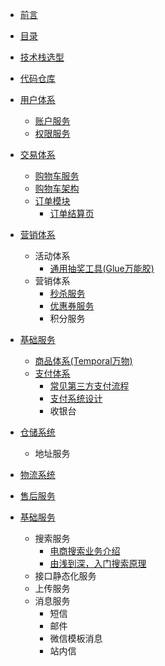 - [前言](/)
- [目录](/guide)
- [技术栈选型](/?id=技术栈选型)
- [代码仓库](/?id=代码仓库)
- [用户体系](/src/account/?id=用户体系)
    + [账户服务](/src/account/?id=架构设计)
    + [权限服务](/src/account/?id=后台权限管理)
- [交易体系](/src/shopping/cart?id=交易体系)
    + [购物车服务](/src/shopping/cart?id=购物车服务)
    + [购物车架构](/src/shopping/cart?id=购物车架构)
    + [订单模块](/src/order/)
        * [订单结算页](/src/order/checkout)
- [营销体系](/src/promotion/?id=营销体系)
    + 活动体系
        * [通用抽奖工具(Glue万能胶)](/src/promotion/glue)
    + 营销体系
        * [秒杀服务](/src/promotion/seckill?id=秒杀服务)
        * [优惠券服务](/src/promotion/coupon?id=优惠券服务)
        * 积分服务
- [基础服务]()
    + [商品体系(Temporal万物)](/src/shopping/product?id=商品系统)
    + [支付体系](/src/trade/)
        * [常见第三方支付流程](/src/trade/?id=常见第三方支付流程)
        * [支付系统设计](/src/trade/?id=支付系统设计)
        * 收银台

- [仓储系统](/src/warehouse/)
    + 地址服务
- [物流系统](/src/express/)
- [售后服务](/src/aftersale/)
- [基础服务](/src/base/)
    + 搜索服务
        * [电商搜索业务介绍](/src/base/search/business)
        * [由浅到深，入门搜索原理](/src/base/search/tech)
    + 接口静态化服务
    + 上传服务
    + 消息服务
        * 短信
        * 邮件
        * 微信模板消息
        * 站内信